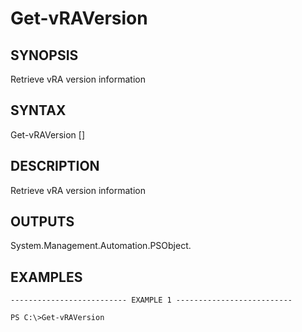 # Get-vRAVersion

## SYNOPSIS
    
Retrieve vRA version information

## SYNTAX
 Get-vRAVersion [<CommonParameters>]    

## DESCRIPTION

Retrieve vRA version information

## OUTPUTS

System.Management.Automation.PSObject.

## EXAMPLES
```
-------------------------- EXAMPLE 1 --------------------------

PS C:\>Get-vRAVersion
```

